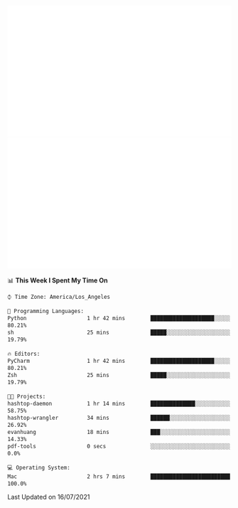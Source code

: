 <a href="https://github.com/jstrieb/github-stats">
 
![](https://github.com/evanhuang117/github-stats/blob/master/generated/overview.svg)
![](https://github.com/evanhuang117/github-stats/blob/master/generated/languages.svg)

</a>

<!--START_SECTION:waka-->
📊 **This Week I Spent My Time On** 

```text
⌚︎ Time Zone: America/Los_Angeles

💬 Programming Languages: 
Python                   1 hr 42 mins        ████████████████████░░░░░   80.21% 
sh                       25 mins             █████░░░░░░░░░░░░░░░░░░░░   19.79%

🔥 Editors: 
PyCharm                  1 hr 42 mins        ████████████████████░░░░░   80.21% 
Zsh                      25 mins             █████░░░░░░░░░░░░░░░░░░░░   19.79%

🐱‍💻 Projects: 
hashtop-daemon           1 hr 14 mins        ██████████████░░░░░░░░░░░   58.75% 
hashtop-wrangler         34 mins             ██████░░░░░░░░░░░░░░░░░░░   26.92% 
evanhuang                18 mins             ███░░░░░░░░░░░░░░░░░░░░░░   14.33% 
pdf-tools                0 secs              ░░░░░░░░░░░░░░░░░░░░░░░░░   0.0%

💻 Operating System: 
Mac                      2 hrs 7 mins        █████████████████████████   100.0%

```


 Last Updated on 16/07/2021
<!--END_SECTION:waka-->
